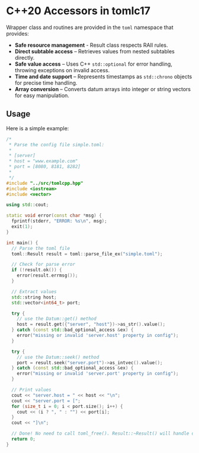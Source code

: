 # C++20 Accessors in tomlc17

Wrapper class and routines are provided in the `toml` namespace that provides:

- **Safe resource management** - Result class respects RAII rules.
- **Direct subtable access** – Retrieves values from nested subtables directly.
- **Safe value access** – Uses C++ `std::optional` for error handling, throwing exceptions on invalid access.
- **Time and date support** – Represents timestamps as `std::chrono` objects for precise time handling.
- **Array conversion** – Converts datum arrays into integer or string vectors for easy manipulation.

## Usage

Here is a simple example:

```c++
/*
 * Parse the config file simple.toml:
 *
 * [server]
 * host = "www.example.com"
 * port = [8080, 8181, 8282]
 *
 */
#include "../src/tomlcpp.hpp"
#include <iostream>
#include <vector>

using std::cout;

static void error(const char *msg) {
  fprintf(stderr, "ERROR: %s\n", msg);
  exit(1);
}

int main() {
  // Parse the toml file
  toml::Result result = toml::parse_file_ex("simple.toml");

  // Check for parse error
  if (!result.ok()) {
    error(result.errmsg());
  }

  // Extract values
  std::string host;
  std::vector<int64_t> port;

  try {
    // use the Datum::get() method
    host = result.get({"server", "host"})->as_str().value();
  } catch (const std::bad_optional_access &ex) {
    error("missing or invalid 'server.host' property in config");
  }

  try {
    // use the Datum::seek() method
    port = result.seek("server.port")->as_intvec().value();
  } catch (const std::bad_optional_access &ex) {
    error("missing or invalid 'server.port' property in config");
  }

  // Print values
  cout << "server.host = " << host << "\n";
  cout << "server.port = [";
  for (size_t i = 0; i < port.size(); i++) {
    cout << (i ? ", " : "") << port[i];
  }
  cout << "]\n";

  // Done! No need to call toml_free(). Result::~Result() will handle destruction.
  return 0;
}
```
